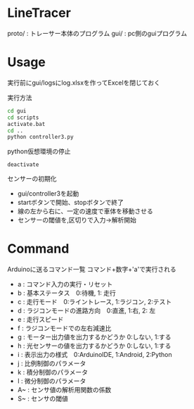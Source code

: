 # LineTracer

proto/ : トレーサー本体のプログラム
gui/ : pc側のguiプログラム

# Usage

実行前にgui/logsにlog.xlsxを作ってExcelを閉じておく

実行方法
```bash
cd gui
cd scripts
activate.bat
cd ..
python controller3.py
```
python仮想環境の停止
```
deactivate
```

センサーの初期化
- gui/controller3を起動
- startボタンで開始、stopボタンで終了
- 線の左から右に、一定の速度で車体を移動させる
- センサーの閾値を,区切りで入力→解析開始

# Command

Arduinoに送るコマンド一覧
コマンド+数字+'a'で実行される
- a : コマンド入力の実行・リセット
- b : 基本ステータス　0:待機, 1: 走行
- c : 走行モード　0:ライントレース, 1:ラジコン, 2:テスト
- d : ラジコンモードの進路方向　0:直進, 1:右, 2: 左
- e : 走行スピード
- f : ラジコンモードでの左右減速比
- g : モーター出力値を出力するかどうか 0:しない, 1:する
- h : 光センサーの値を出力するかどうか 0:しない, 1:する
- i : 表示出力の様式　0:ArduinoIDE, 1:Android, 2:Python
- j : 比例制御のパラメータ
- k : 積分制御のパラメータ
- l : 微分制御のパラメータ
- A~ : センサ値の解析用関数の係数
- S~ : センサの閾値
